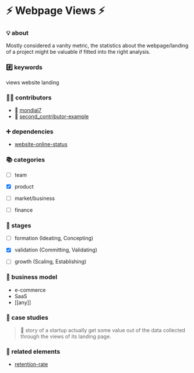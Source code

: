 # :zap: Webpage Views :zap:


### :bulb: about

Mostly considered a vanity metric, the statistics about the webpage/landing of a project might be valuable if fitted into the right analysis.


### :hash: keywords
  views
  website
  landing


### :beers::pizza: contributors

* :tada: [mondial7](https://github.com/mondial7)
* :hammer: [second_contributor-example](#)


### :heavy_plus_sign: dependencies

* [website-online-status](https://github.com/mondial7/elements/website-online-status/)


### :books: categories

- [ ] team
- [x] product
- [ ] market/business
- [ ] finance


### :underage: stages

- [ ] formation (Ideating, Concepting)
- [x] validation (Committing, Validating)
- [ ] growth (Scaling, Establishing)


### :memo: business model

* e-commerce
* SaaS
* [[any]]


### :rocket: case studies

> :checkered_flag: story of a startup actually get some value out of the data collected through the views of its landing page.


### :cake: related elements

* [retention-rate](https://github.com/mondial7/elements/retention-rate/)
